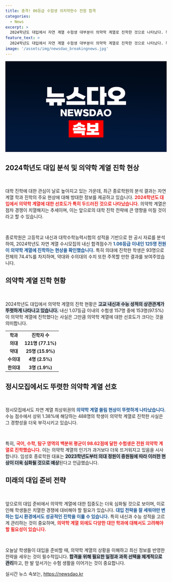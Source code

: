 ```yaml
---
title: 충격! 06등급 수험생 의치약한수 전원 합격
categories:
  - News
excerpt: >
  2024학년도 대입에서 자연 계열 수험생 대부분이 의약학 계열로 진학한 것으로 나타났다. 특히, 내신 최상위권 학생들은 의대와 약대로 치솟으며, 2025학년도 의대 정원 증원으로 관련 쏠림 현상은 더욱 아찔해질 전망이다.
feature_text: >
  2024학년도 대입에서 자연 계열 수험생 대부분이 의약학 계열로 진학한 것으로 나타났다. 특히, 내신 최상위권 학생들은 의대와 약대로 치솟으며, 2025학년도 의대 정원 증원으로 관련 쏠림 현상은 더욱 아찔해질 전망이다.
image: '/assets/img/newsdao_breakingnews.jpg'
---
```


<p><img src="/assets/img/newsdao_breakingnews.jpg" alt="bookingtag 속보" /></p>

<h2 data-ke-size="size26">2024학년도 대입 분석 및 의약학 계열 진학 현상</h2>

<p data-ke-size="size16">&nbsp;</p>

<p>대학 진학에 대한 관심이 날로 높아지고 있는 가운데, 최근 종로학원의 분석 결과는 자연 계열 학과 진학의 주요 현상에 대해 방대한 정보를 제공하고 있습니다. <b><span style="color: #ee2323;">2024학년도 대입에서 의약학 계열에 대한 선호도가 특히 두드러진 것으로 나타났습니다.</span></b> 의약학 계열은 점차 경쟁이 치열해지는 추세이며, 이는 앞으로의 대학 진학 전략에 큰 영향을 미칠 것이라고 할 수 있습니다.</p>

<p data-ke-size="size16">&nbsp;</p>

<p>종로학원은 고등학교 내신과 대학수학능력시험의 성적을 기반으로 한 공시 자료를 분석하여, 2024학년도 자연 계열 수시모집의 내신 합격점수가 <b><span style="color: #1a5490;">1.06등급 이내인 125명 전원이 의약학 계열에 진학하는 현상을 확인했습니다.</span></b> 특히 의대에 진학한 학생은 93명으로 전체의 74.4%를 차지하며, 약대와 수의대의 수치 또한 주목할 만한 결과를 보여주었습니다.</p>

<h2 data-ke-size="size26">의약학 계열 진학 현황</h2>

<p data-ke-size="size16">&nbsp;</p>

<p>2024학년도 대입에서 의약학 계열의 진학 현황은 <b><span style="background-color: #21538527;">고교 내신과 수능 성적의 상관관계가 뚜렷하게 나타나고 있습니다.</span></b> 내신 1.07등급 이내의 수험생 157명 중에 153명(97.5%)이 의약학 계열에 진학했다는 사실은 그만큼 의약학 계열에 대한 선호도가 크다는 것을 의미합니다.</p>

<table>
<tr>
<td style="text-align: center; height: 17px;"><b>학과</b></td>
<td style="text-align: center; height: 17px;"><b>진학자 수</b></td>
</tr>
<tr>
<td style="text-align: center; height: 17px;"><b>의대</b></td>
<td style="text-align: center; height: 17px;"><b>121명 (77.1%)</b></td>
</tr>
<tr>
<td style="text-align: center; height: 17px;"><b>약대</b></td>
<td style="text-align: center; height: 17px;"><b>25명 (15.9%)</b></td>
</tr>
<tr>
<td style="text-align: center; height: 17px;"><b>수의대</b></td>
<td style="text-align: center; height: 17px;"><b>4명 (2.5%)</b></td>
</tr>
<tr>
<td style="text-align: center; height: 17px;"><b>한의대</b></td>
<td style="text-align: center; height: 17px;"><b>3명 (1.9%)</b></td>
</tr>
</table>

<h2 data-ke-size="size26">정시모집에서도 뚜렷한 의약학 계열 선호</h2>

<p data-ke-size="size16">&nbsp;</p>

<p>정시모집에서도 자연 계열 최상위권의 <b><span style="color: #1a5490;">의약학 계열 쏠림 현상이 뚜렷하게 나타났습니다.</span></b> 수능 점수에서 상위 1.38%에 해당하는 488명의 학생이 의약학 계열로 진학한 사실은 그 경향성을 더욱 부각시키고 있습니다.</p>

<p data-ke-size="size16">&nbsp;</p>

<p>특히, <b><span style="color: #ee2323;">국어, 수학, 탐구 영역의 백분위 평균이 98.62점에 달한 수험생은 전원 의약학 계열로 진학했습니다.</span></b> 이는 의약학 계열의 인기가 과거보다 더욱 뜨거워지고 있음을 시사합니다. 임성호 종로학원 대표는 <b><span style="background-color: #21538527;">2023학년도부터 의대 정원이 증원됨에 따라 이러한 현상이 더욱 심화될 것으로 예상</span></b>된다고 언급했습니다.</p>

<h2 data-ke-size="size26">미래의 대입 준비 전략</h2>

<p data-ke-size="size16">&nbsp;</p>

<p>앞으로의 대입 준비에서 의약학 계열에 대한 집중도는 더욱 심화될 것으로 보이며, 이로 인해 학생들은 치열한 경쟁에 대비해야 할 필요가 있습니다. <b><span style="color: #1a5490;">대입 전략을 잘 세워야만 변하는 입시 환경에서도 성공적인 진학을 이룰 수 있습니다.</span></b> 특히 내신과 수능 성적을 고르게 관리하는 것이 중요하며, <b><span style="color: #ee2323;">의약학 계열 외에도 다양한 대안 학과에 대해서도 고려해야 할 필요성이 있습니다.</span></b></p>

<p data-ke-size="size16">&nbsp;</p>

<p>오늘날 학생들이 대입을 준비할 때, 의약학 계열의 상황을 이해하고 최신 정보를 반영한 전략을 세우는 것이 필수적입니다. <b><span style="background-color: #21538527;">합격을 위해 필요한 일정과 과목 선택을 체계적으로 관리</span></b>하고, 한 발 앞서가는 수험 생활을 이어가는 것이 중요합니다.</p>
실시간 뉴스 속보는, <a href="https://newsdao.kr" rel="dofollow">https://newsdao.kr</a>


